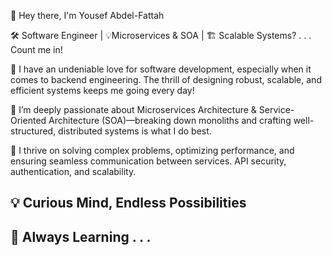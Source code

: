 👋 Hey there, I'm Yousef Abdel-Fattah

 🛠️ Software Engineer | 💡Microservices & SOA  | 🏗️ Scalable Systems? . . . Count me in!

💙 I have an undeniable love for software development, especially when it comes to backend engineering. The thrill of designing robust, scalable, and efficient systems keeps me going every day!

🔹 I’m deeply passionate about Microservices Architecture & Service-Oriented Architecture (SOA)—breaking down monoliths and crafting well-structured, distributed systems is what I do best.

🔹 I thrive on solving complex problems, optimizing performance, and ensuring seamless communication between services. API security, authentication, and scalability.

<h2>💡 Curious Mind, Endless Possibilities</h2>
<h2>🌱 Always Learning . . . </h2>
